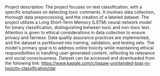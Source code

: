 Project description:
The project focuses on text classification, with a specific emphasis on detecting toxic comments. It involves data collection, thorough data preprocessing, and the creation of a labeled dataset. The project utilizes a Long Short-Term Memory (LSTM) neural network model for binary classification, distinguishing between toxic and non-toxic text. Attention is given to ethical considerations in data collection to ensure privacy and fairness. Data quality assurance practices are implemented, and the dataset is partitioned into training, validation, and testing sets. The model's primary goal is to address online toxicity while maintaining ethical responsibilities in handling user-generated content, reflecting its relevance and social consciousness.
Dataset can be accessed and downloaded from the following link:
https://www.kaggle.com/c/jigsaw-unintended-bias-in-toxicity-classification/dat
